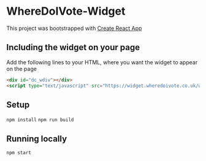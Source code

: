 # WhereDoIVote-Widget

This project was bootstrapped with [Create React App](https://github.com/facebookincubator/create-react-app)

## Including the widget on your page

Add the following lines to your HTML, where you want the widget to appear on the page

```html
<div id="dc_wdiv"></div>
<script type="text/javascript" src="https://widget.wheredoivote.co.uk/wdiv.js"></script>
```

## Setup

`npm install`
`npm run build`

## Running locally

`npm start`
